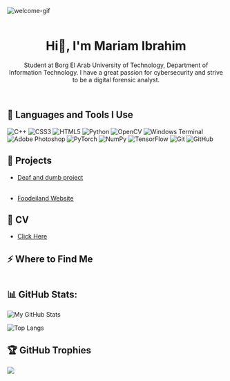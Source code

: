 ![welcome-gif](https://i.gifer.com/Ispx.gif)
<br> <br>
<h1 align="center">Hi🫡, I'm Mariam Ibrahim</h1> 
<p align="center">
Student at Borg El Arab University of Technology, Department of Information Technology. I have a great passion for cybersecurity and strive to be a digital forensic analyst.  </p>
<br>
<h2>🚀 Languages and Tools I Use</h2>

![C++](https://img.shields.io/badge/c++-%2300599C.svg?style=for-the-badge&logo=c%2B%2B&logoColor=white) ![CSS3](https://img.shields.io/badge/css3-%231572B6.svg?style=for-the-badge&logo=css3&logoColor=white) ![HTML5](https://img.shields.io/badge/html5-%23E34F26.svg?style=for-the-badge&logo=html5&logoColor=white) ![Python](https://img.shields.io/badge/python-3670A0?style=for-the-badge&logo=python&logoColor=ffdd54) ![OpenCV](https://img.shields.io/badge/opencv-%23white.svg?style=for-the-badge&logo=opencv&logoColor=white) ![Windows Terminal](https://img.shields.io/badge/Windows%20Terminal-%234D4D4D.svg?style=for-the-badge&logo=windows-terminal&logoColor=white) ![Adobe Photoshop](https://img.shields.io/badge/adobe%20photoshop-%2331A8FF.svg?style=for-the-badge&logo=adobe%20photoshop&logoColor=white) ![PyTorch](https://img.shields.io/badge/PyTorch-%23EE4C2C.svg?style=for-the-badge&logo=PyTorch&logoColor=white) ![NumPy](https://img.shields.io/badge/numpy-%23013243.svg?style=for-the-badge&logo=numpy&logoColor=white) ![TensorFlow](https://img.shields.io/badge/TensorFlow-%23FF6F00.svg?style=for-the-badge&logo=TensorFlow&logoColor=white) ![Git](https://img.shields.io/badge/git-%23F05033.svg?style=for-the-badge&logo=git&logoColor=white) ![GitHub](https://img.shields.io/badge/github-%23121011.svg?style=for-the-badge&logo=github&logoColor=white)
<br>

<h2>🚀 Projects</h2>


- [Deaf and dumb project ](https://www.linkedin.com/posts/mariam-ibrahim-b95743307_aetaecaezaewaehabraepaewaesaeyabraeuaepaetaehaev-activity-7211097604812599296-RlSz?utm_source=share&utm_medium=member_android) <br><br>
  
- [Foodeiland Website ](https://www.linkedin.com/posts/mariam-ibrahim-b95743307_webdevelopment-collegeprojects-programming-activity-7278684749198471168-P2T0?utm_source=share&utm_medium=member_android12599296-RlSz?utm_source=share&utm_medium=member_android)


## 📄 CV
- [Click Here](https://drive.google.com/file/d/1JAURZ9CazEEn1W6aNrOtLv3awVP2A9Du/view?usp=drivesdk)


<h2>⚡️ Where to Find Me</h2>
<p style="display: flex; gap: 15px; justify-content: center; align-items: center;">
  <a target="_blank" href="https://www.linkedin.com/in/mariam-ibrahim-b95743307" style="color: #0a66c2; font-size: 2rem; text-decoration: none;">
    <i class="fab fa-linkedin"></i>
  </a>
  <a target="_blank" href="https://www.instagram.com/mariam.ebrahim55" style="color: #E4405F; font-size: 2rem; text-decoration: none;">
    <i class="fab fa-instagram"></i>
  </a>
  <a target="_blank" href="https://www.behance.net/mariem24" style="color: #1769FF; font-size: 2rem; text-decoration: none;">
    <i class="fab fa-behance"></i>
  </a>
  <a target="_blank" href="https://www.facebook.com/share/15eVXJCdL9/" style="color: #1877F2; font-size: 2rem; text-decoration: none;">
    <i class="fab fa-facebook"></i>
  </a>
</p>



## 📊 GitHub Stats:
![My GitHub Stats](https://github-readme-stats.vercel.app/api?username=mariomaibrahim&show_icons=true&theme=radical)

![Top Langs](https://github-readme-stats.vercel.app/api/top-langs/?username=mariomaibrahim&layout=compact&theme=radical)



## 🏆 GitHub Trophies
![](https://github-profile-trophy.vercel.app/?username=mariomaibrahim&theme=radical&no-frame=false&no-bg=true&margin-w=4)

